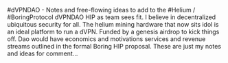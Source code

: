 #dVPNDAO - Notes and free-flowing ideas to add to the #Helium / #BoringProtocol dVPNDAO HIP as team sees fit. I believe in decentralized ubiquitous security for all. The helium mining hardware that now sits idol is an ideal platform to run a dVPN. Funded by a genesis airdrop to kick things off. Dao would have economics and motivations services and revenue streams outlined in the formal Boring HIP proposal. These are just my notes and ideas for comment...
